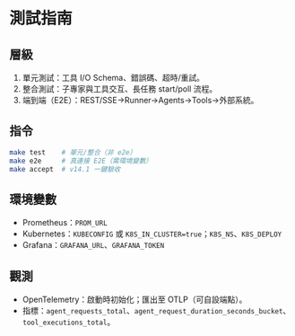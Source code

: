 # 測試指南

## 層級
1. 單元測試：工具 I/O Schema、錯誤碼、超時/重試。
2. 整合測試：子專家與工具交互、長任務 start/poll 流程。
3. 端到端（E2E）：REST/SSE→Runner→Agents→Tools→外部系統。

## 指令
```bash
make test    # 單元/整合（非 e2e）
make e2e     # 真連接 E2E（需環境變數）
make accept  # v14.1 一鍵驗收
```

## 環境變數
- Prometheus：`PROM_URL`
- Kubernetes：`KUBECONFIG` 或 `K8S_IN_CLUSTER=true`；`K8S_NS`、`K8S_DEPLOY`
- Grafana：`GRAFANA_URL`、`GRAFANA_TOKEN`

## 觀測
- OpenTelemetry：啟動時初始化；匯出至 OTLP（可自設端點）。
- 指標：`agent_requests_total`、`agent_request_duration_seconds_bucket`、`tool_executions_total`。
